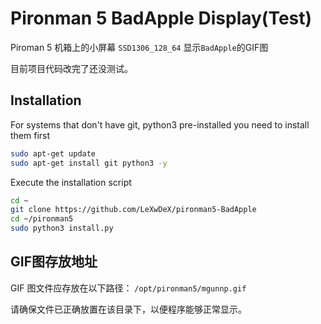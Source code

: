 # Pironman 5 BadApple Display(Test)

Piroman 5 机箱上的小屏幕 `SSD1306_128_64` 显示`BadApple`的GIF图

目前项目代码改完了还没测试。

## Installation

For systems that don't have git, python3 pre-installed you need to install them first

```bash
sudo apt-get update
sudo apt-get install git python3 -y
```

Execute the installation script

```bash
cd ~
git clone https://github.com/LeXwDeX/pironman5-BadApple
cd ~/pironman5
sudo python3 install.py
```

## GIF图存放地址

GIF 图文件应存放在以下路径：
`/opt/pironman5/mgunnp.gif`

请确保文件已正确放置在该目录下，以便程序能够正常显示。
